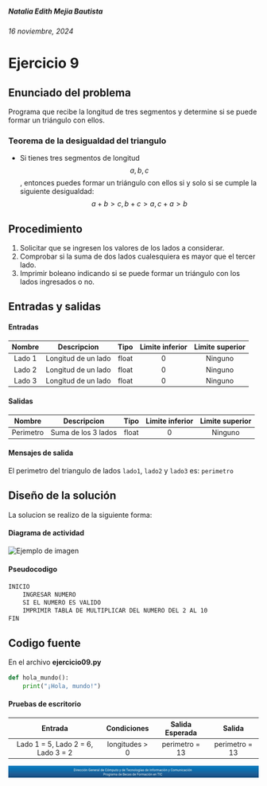 ##### Natalia Edith Mejia Bautista 
###### 16 noviembre, 2024

# Ejercicio 9

## Enunciado del problema
Programa que recibe la longitud de tres segmentos y determine si se puede formar un triángulo con ellos.

### Teorema de la desigualdad del triangulo
- Si tienes tres segmentos de longitud $$a, b,  c$$ , entonces puedes formar un triángulo con ellos si y solo si se cumple la siguiente desigualdad:
$$a + b > c,  b + c > a,  c + a > b$$

## Procedimiento 
1. Solicitar que se ingresen los valores de los lados a considerar.
2. Comprobar si la suma de dos lados cualesquiera es mayor que el tercer lado.
3. Imprimir boleano indicando si se puede formar un triángulo con los lados ingresados o no.


## Entradas y salidas
#### Entradas
| Nombre  | Descripcion  | Tipo | Limite inferior | Limite superior |
|:-------------:|:---------------:| :-------------:|:---------:|:---------:|
| Lado 1       |Longitud de un lado | float | 0 | Ninguno |
| Lado 2       |Longitud de un lado | float | 0 | Ninguno |
| Lado 3       |Longitud de un lado | float | 0 | Ninguno |

#### Salidas
| Nombre  | Descripcion  | Tipo | Limite inferior | Limite superior |
|:-------------:|:---------------:| :-------------:|:---------:|:---------:|
| Perimetro       |Suma de los 3 lados| float | 0 | Ninguno |

#### Mensajes de salida
El perimetro del triangulo de lados `lado1`, `lado2` y `lado3` es: `perimetro`

## Diseño de la solución 
La solucion se realizo de la siguiente forma:

#### Diagrama de actividad
![Ejemplo de imagen](https://ejemplo.com/imagen.png)


#### Pseudocodigo
```plaintext
INICIO
    INGRESAR NUMERO
    SI EL NUMERO ES VALIDO
    IMPRIMIR TABLA DE MULTIPLICAR DEL NUMERO DEL 2 AL 10
FIN
```

## Codigo fuente
En el archivo **ejercicio09.py**
```python
def hola_mundo():
    print("¡Hola, mundo!")
```

#### Pruebas de escritorio
| Entrada | Condiciones | Salida Esperada | Salida |
|:-------------:|:---------------:| :-------------:|:---------:|
| Lado 1 = 5, Lado 2 = 6, Lado 3 = 2 | longitudes > 0 | perimetro = 13 | perimetro = 13 |

![footerDGTIC](/Imagenes/footerDGTIC.png)